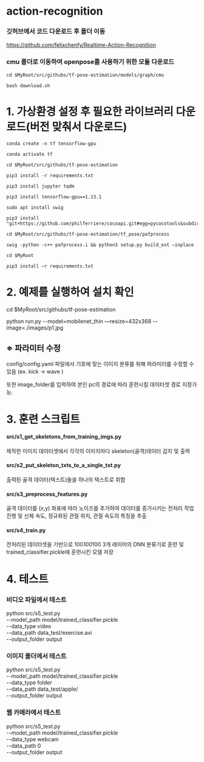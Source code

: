 # action-recognition


### 깃허브에서 코드 다운로드 후 폴더 이동 
https://github.com/felixchenfy/Realtime-Action-Recognition

### cmu 폴더로 이동하여 openpose를 사용하기 위한 모듈 다운로드
```
cd $MyRoot/src/githubs/tf-pose-estimation/models/graph/cmu 
``` 

```
bash download.sh
```

# 1. 가상환경 설정 후 필요한 라이브러리 다운로드(버전 맞춰서 다운로드)
```
conda create -n tf tensorflow-gpu
```
```
conda activate tf
```
```
cd $MyRoot/src/githubs/tf-pose-estimation
```
```
pip3 install -r requirements.txt
```
```
pip3 install jupyter tqdm
```
```
pip3 install tensorflow-gpu==1.13.1
```
```
sudo apt install swig
```
```
pip3 install "git+https://github.com/philferriere/cocoapi.git#egg=pycocotools&subdirectory=PythonAPI"
```
```
cd $MyRoot/src/githubs/tf-pose-estimation/tf_pose/pafprocess
```
```
swig -python -c++ pafprocess.i && python3 setup.py build_ext —inplace
```
```
cd $MyRoot
```
```
pip3 install –r requirements.txt
```
# 2. 예제를 실행하여 설치 확인

cd $MyRoot/src/githubs/tf-pose-estimation

python run.py --model=mobilenet_thin —resize=432x368 --image=./images/p1.jpg

## ※ 파라미터 수정
config/config.yaml 파일에서 기호에 맞는 이미지 분류를 위해 파라미터를 수정할 수 있음 (ex. kick -> wave )

또한 image_folder를 입력하여 본인 pc의 경로에 따라 훈련시킬 데이터셋 경로 지정가능.   

# 3. 훈련 스크립트

#### src/s1_get_skeletons_from_training_imgs.py 

제작한 이미지 데이터셋에서 각각의 이미지마다 skeleton(골격)데이터 감지 및 출력

#### src/s2_put_skeleton_txts_to_a_single_txt.py

출력된 골격 데이터(텍스트)들을 하나의 텍스트로 취합  

#### src/s3_preprocess_features.py

골격 데이터를 (x,y) 좌표에 따라 노이즈를 추가하여 데이터를 증가시키는 전처리 작업 진행 및 신체 속도, 정규화된 관절 위치, 관절 속도의 특징을 추출

#### src/s4_train.py 

전처리된 데이터셋을 기반으로 100*100*100 3개 레이어의 DNN 분류기로 훈련 및 trained_classifier.pickle에 훈련시킨 모델 저장


# 4. 테스트

### 비디오 파일에서 테스트
python src/s5_test.py \
    --model_path model/trained_classifier.pickle \
    --data_type video \
    --data_path data_test/exercise.avi \
    --output_folder output

### 이미지 폴더에서 테스트
python src/s5_test.py \
    --model_path model/trained_classifier.pickle \
    --data_type folder \
    --data_path data_test/apple/ \
    --output_folder output

### 웹 카메라에서 테스트
python src/s5_test.py \
    --model_path model/trained_classifier.pickle \
    --data_type webcam \
    --data_path 0 \
    --output_folder output

